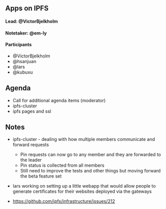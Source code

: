 ## Apps on IPFS

#### Lead: @VictorBjelkholm
#### Notetaker: @em-ly

#### Participants

- @VictorBjelkholm
- @hsanjuan
- @lars
- @kubuxu

## Agenda
<!-- Ensure notetaker is present before you begin -->
- Call for additional agenda items (moderator)
- ipfs-cluster
- ipfs pages and ssl
<!-- Add items here -->

## Notes

 - ipfs-cluster - dealing with how multiple members communicate and forward requests
     - Pin requests can now go to any member and they are forwarded to the leader
     - Pin status is collected from all members
     - Still need to improve the tests and other things but moving forward the beta feature set

 - lars working on setting up a little webapp that would allow
   people to generate certificates for their websites deployed via the
   gateways
- https://github.com/ipfs/infrastructure/issues/212


<!-- After each call, it is the responsibility of the notetaker to save the last
version of the notes in a file in ipfs/pm/meeting-notes, by opening a branch and
submitting a PR. -->
